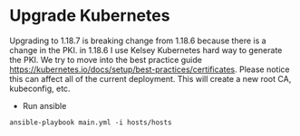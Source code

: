 # Upgrade Kubernetes
Upgrading to 1.18.7 is breaking change from 1.18.6 because there is a change in the PKI. in 1.18.6 I use Kelsey Kubernetes hard way to generate the PKI. We try to move into the best practice guide https://kubernetes.io/docs/setup/best-practices/certificates. Please notice this can affect all of the current deployment. This will create a new root CA, kubeconfig, etc.

* Run ansible
```
ansible-playbook main.yml -i hosts/hosts
```
